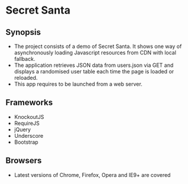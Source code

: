 Secret Santa
===============================

Synopsis
-
* The project consists of a demo of Secret Santa. It shows one way of asynchronously loading Javascript resources from CDN with local fallback.
* The application retrieves JSON data from users.json via GET and displays a randomised user table each time the page is loaded or reloaded.
* This app requires to be launched from a web server.

Frameworks
----------
* KnockoutJS
* RequireJS
* jQuery
* Underscore
* Bootstrap

Browsers
-
* Latest versions of Chrome, Firefox, Opera and IE9+ are covered
